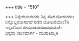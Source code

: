 +++
title = "510"

+++
ನಿನ್ನೇಳುಬೀಳುಗಳು ನಿನ್ನ ಸೊಗ ಗೋಳುಗಳು।  
ನಿನ್ನೊಬ್ಬನೋಸುಗವೆ ನಡೆವ ಯೋಜನೆಯೇಂ?॥  
ಇನ್ನದೆನಿಬರ ಜೀವಪಾಕವದರಿಂದಹುದೊ!।  
ಛನ್ನವಾ ಋಣಮಾರ್ಗ - ಮಂಕುತಿಮ್ಮ॥  
